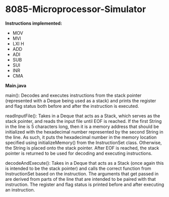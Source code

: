 # 8085-Microprocessor-Simulator
**Instructions implemented:**
* MOV
* MVI
* LXI H
* ADD
* ADI
* SUB
* SUI
* INR
* CMA

**Main.java**

main():
Decodes and executes instructions from the stack pointer (represented with a Deque being used as a stack) and prints the register and flag status both before and after the instruction is executed.

readInputFile():
Takes in a Deque that acts as a Stack, which serves as the stack pointer, and reads the input file until EOF is reached. If the first String in the line is 5 characters long, then it is a memory address that should be initialized with the hexadecimal number represented by the second String in the line. As such, it puts the hexadecimal number in the memory location specified using initializeMemory() from the InstructionSet class. Otherwise, the String is placed onto the stack pointer. After EOF is reached, the stack pointer is returned to be used for decoding and executing instructions.

decodeAndExecute():
Takes in a Deque that acts as a Stack (once again this is intended to be the stack pointer) and calls the correct function from InstructionSet based on the instruction. The arguments that get passed in are derived from parts of the line that are intended to be paired with that instruction. The register and flag status is printed before and after executing an instruction.
